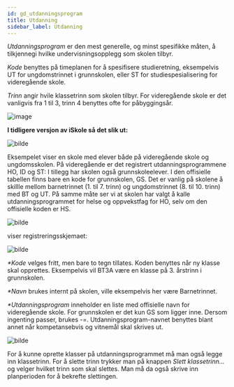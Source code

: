 ```yaml
---
id: gd_utdanningsprogram
title: Utdanning
sidebar_label: Utdanning
---
```

_Utdanningsprogram_ er den mest generelle, og minst spesifikke måten, å tilkjennegi hvilke undervisningsopplegg som skolen tilbyr.

_Kode_ benyttes på timeplanen for å spesifisere studieretning, eksempelvis UT for ungdomstrinnet i grunnskolen, eller ST for studiespesialisering for videregående skole.

_Trinn_ angir hvile klassetrinn som skolen tilbyr. For videregående skole er det vanligvis fra 1 til 3, trinn 4 benyttes ofte for påbyggingsår.


![image](https://github.com/BarmanHanssen/iskole/assets/80097133/3cf8989c-4721-4ede-889f-26dd3ec60975)

**I tidligere versjon av iSkole så det slik ut:**


![bilde](https://user-images.githubusercontent.com/10975905/174743687-9731c194-93b8-429a-b803-41966081a5e9.png)

Eksempelet viser en skole med elever både på videregående skole og ungdomsskolen. På videregående er det registrert utdanningsprogrammene HO, ID og ST:
I tillegg har skolen også grunnskoleelever. I den offisielle tabellen finns bare en kode for grunnskolen, GS. Det er vanlig på skolene å skillle mellom barnetrinnet (1. til 7. trinn) og ungdomstrinnet (8. til 10. trinn) med BT og UT. På samme måte ser vi at skolen har valgt å kalle utdanningsprogrammet for helse og oppvekstfag for HO, selv om den offisielle koden er HS. 

![bilde](https://user-images.githubusercontent.com/80097133/194031292-7a5c612a-45bf-498f-8bbd-1ae0399713b3.png)

viser registreringsskjemaet:

![bilde](https://user-images.githubusercontent.com/80097133/147214048-6ee008ce-7d2c-46fb-9b39-ac172fe675d5.png)

_*Kode_ velges fritt, men bare to tegn tillates. Koden benyttes når ny klasse skal opprettes. Eksempelvis vil BT3A være en klasse på 3. årstrinn i grunnskolen.

_*Navn_ brukes internt på skolen, ville eksempelvis her være Barnetrinnet.

_*Utdanningsprogram_ inneholder en liste med offisielle navn for videregående skole. For grunnskolen er det kun GS som ligger inne. Dersom ingenting passer, brukes -=. Utdanningsprogram-navnet benyttes blant annet når kompetansebvis og vitnemål skal skrives ut.

![bilde](https://user-images.githubusercontent.com/80097133/194031706-5d37211a-cb14-4ed8-8c70-4f2d205cd9b1.png)

For å kunne oprette klasser på utdanningsprogrammet må man også legge inn klassetrinn. 
For å slette trinn trykker man på knappen _Slett klassetrinn..._ og velger hvilket trinn som skal slettes. Man må da også skrive inn planperioden for å bekrefte slettingen. 
